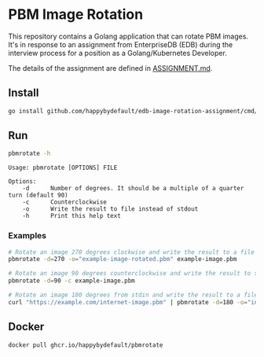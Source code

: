 # PBM Image Rotation

This repository contains a Golang application that can rotate PBM images. It's in response to an assignment from
EnterpriseDB (EDB) during the interview process for a position as a Golang/Kubernetes Developer.

The details of the assignment are defined in [ASSIGNMENT.md](ASSIGNMENT.md).

## Install

```sh
go install github.com/happybydefault/edb-image-rotation-assignment/cmd/pbmrotate@latest
```

## Run

```sh
pbmrotate -h
```

```
Usage: pbmrotate [OPTIONS] FILE

Options:
    -d      Number of degrees. It should be a multiple of a quarter turn (default 90)
    -c      Counterclockwise
    -o      Write the result to file instead of stdout
    -h      Print this help text
```

### Examples

```sh
# Rotate an image 270 degrees clockwise and write the result to a file
pbmrotate -d=270 -o="example-image-rotated.pbm" example-image.pbm

# Rotate an image 90 degrees counterclockwise and write the result to stdout
pbmrotate -d=90 -c example-image.pbm

# Rotate an image 180 degrees from stdin and write the result to a file
curl "https://example.com/internet-image.pbm" | pbmrotate -d=180 -o="internet-image-rotated.pbm"
```

## Docker

```sh
docker pull ghcr.io/happybydefault/pbmrotate
```
